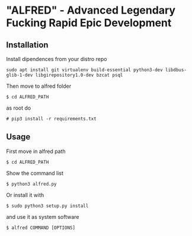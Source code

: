 # "ALFRED" - Advanced Legendary Fucking Rapid Epic Development

## Installation


Install dipendences from your distro repo

    sudo apt install git virtualenv build-essential python3-dev libdbus-glib-1-dev libgirepository1.0-dev bzcat psql

Then move to alfred folder

    $ cd ALFRED_PATH

as root do

    # pip3 install -r requirements.txt

## Usage

First move in alfred path

    $ cd ALFRED_PATH

Show the command list

    $ python3 alfred.py

Or install it with

    $ sudo python3 setup.py install

and use it as system software

    $ alfred COMMAND [OPTIONS]

